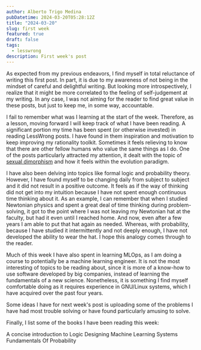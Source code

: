 ```yaml
---
author: Alberto Trigo Medina
pubDatetime: 2024-03-20T05:28:12Z
title: "2024-03-20"
slug: first week
featured: true
draft: false
tags:
  - lesswrong
description: First week's post
---
```


As expected from my previous endeavors, I find myself in total reluctance of writing this first post. In part, it is due to my awareness
of not being in the mindset of careful and delightful writing. But looking more introspectively, I realize that it might be more correlated to the feeling of
self-judgement at my writing. In any case, I was not aiming for the reader to find great value in these posts, but just to keep me, in some way, accountable.

I fail to remember what was I learning at the start of the week. Therefore, as a lesson, moving forward I will keep track of what I have been reading.
A significant portion my time has been spent (or otherwise invested) in reading LessWrong posts. I have found in them inspiration and motivation to keep
improving my rationality toolkit. Sometimes it feels relieving to know that there are other fellow humans who value the same things as I do. One of the posts
particularly attracted my attention, it dealt with the topic of [sexual dimorphism](https://www.lesswrong.com/posts/yA8DWsHJeFZhDcQuo/the-talk-a-brief-explanation-of-sexual-dimorphism) and how it feels within the evolution paradigm.

I have also been delving into topics like formal logic and probability theory. However, I have found myself to be changing daily from subject to subject and it did not
result in a positive outcome. It feels as if the way of thinking did not get into my intuition because I have not spent enough continuous time thinking about it. As an example, I can remember that when I studied Newtonian physics and spent a great deal of time thinking during problem-solving, it got to the point where I was not
leaving my Newtonian hat at the faculty, but had it even until I reached home. And now, even after a few years I am able to put that hat again as needed. Whereas, with
probability, because I have studied it intermittently and not deeply enough, I have not developed the ability to wear the hat. I hope this analogy comes through to the reader.

Much of this week I have also spent in learning MLOps, as I am doing a course to potentially be a machine learning engineer. It is not the most interesting of topics
to be reading about, since it is more of a know-how to use software developed by big companies, instead of learning the fundamentals of a new science. Nonetheless, it
is something I find myself comfortable doing as it requires experience in GNU/Linux systems, which I have acquired over the past four years.

Some ideas I have for next week's post is uploading some of the problems I have had most trouble solving or have found particularly amusing to solve.

Finally, I list some of the books I have been reading this week:

A concise introduction to Logic
Designing Machine Learning Systems
Fundamentals Of Probability
